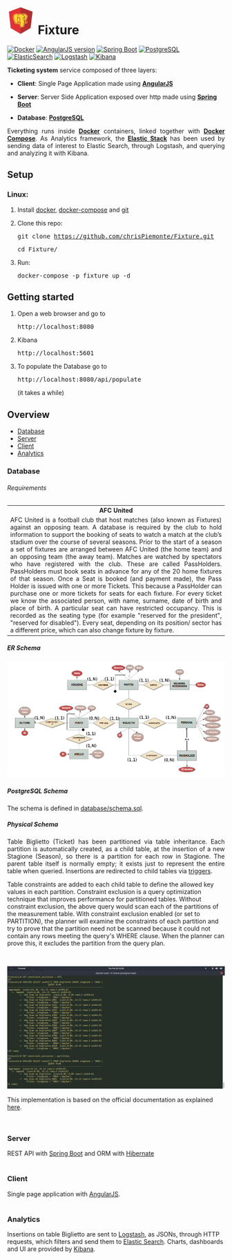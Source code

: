 # <img src="https://raw.githubusercontent.com/chrisPiemonte/Fixture/master/src/main/resources/static/images/logo_mini.d9252743.png?token=AJohXj5CL3cGEQo1QKfLO61AcODy-9kIks5amfafwA%3D%3D" width="64"> Fixture 

[![Docker](https://img.shields.io/badge/Docker-17.05-blue.svg?style=flat-square)](https://www.docker.com/)
[![AngularJS version](https://img.shields.io/badge/AngularJS-1.4.0-red.svg?style=flat-square)](https://angular.io/)
[![Spring Boot](https://img.shields.io/badge/Spring%20Boot-1.5.10-green.svg?style=flat-square)](https://spring.io/)
[![PostgreSQL](https://img.shields.io/badge/PostgreSQL-10.2-blue.svg?style=flat-square)](https://www.postgresql.org/)
[![ElasticSearch](https://img.shields.io/badge/ElasticSearch-6.2.1-yellow.svg?style=flat-square)](https://www.elastic.co/products/elasticsearch)
[![Logstash](https://img.shields.io/badge/Logstash-6.2.1-blue.svg?style=flat-square)](https://www.elastic.co/products/logstash)
[![Kibana](https://img.shields.io/badge/Kibana-6.2.1-ff69b4.svg?style=flat-square)](https://www.elastic.co/products/kibana)


**Ticketing system** service composed of three layers:

 - **Client**: Single Page Application made using **[AngularJS](https://angular.io/)**

 - **Server**: Server Side Application exposed over http made using **[Spring Boot](https://spring.io/)**

 - **Database**: **[PostgreSQL](https://www.postgresql.org/)**

<p align="justify">
Everything runs inside <a href="https://www.docker.com/"><b>Docker</b></a> containers, linked together with <a href="https://docs.docker.com/compose/overview/"><b>Docker Compose</b></a>. As Analytics framework, the <a href="https://www.elastic.co/products"><b>Elastic Stack</b></a> has been used by sending data of interest to Elastic Search, through Logstash, and querying and analyzing it with Kibana.
</p>

## Setup

### Linux:
1. Install [docker](https://docs.docker.com/install/), [docker-compose](https://docs.docker.com/compose/install/) and [git](https://git-scm.com/book/en/v2/Getting-Started-Installing-Git)

2. Clone this repo:<pre>git clone https://github.com/chrisPiemonte/Fixture.git </pre> <pre>cd Fixture/</pre>

3. Run:<pre>docker-compose -p fixture up -d </pre>

## Getting started
1. Open a web browser and go to <pre>http://localhost:8080</pre>

2. Kibana <pre>http://localhost:5601</pre>

3. To populate the Database go to <pre>http://localhost:8080/api/populate</pre> (it takes a while)

## Overview
- [Database](https://github.com/chrisPiemonte/Fixture#database)
- [Server](https://github.com/chrisPiemonte/Fixture#server)
- [Client](https://github.com/chrisPiemonte/Fixture#client)
- [Analytics](https://github.com/chrisPiemonte/Fixture#analytics)

### Database

###### Requirements

<table>
  <tr>
    <td colspan="2" align="center"><b>AFC United</b></td>
  </tr>
  <tr>
    <td align="justify">
    AFC United is a football club that host matches (also known as Fixtures) against an opposing team. A database is required by the club to hold information to support the booking of seats to watch a match at the club’s stadium over the course of several seasons. Prior to the start of a season a set of fixtures are arranged between AFC United (the home team) and an opposing team (the away team). Matches are watched by spectators who have registered with the club. These are called PassHolders. PassHolders must book seats in advance for any of the 20 home fixtures of that season. Once a Seat is booked (and payment made), the Pass Holder is issued with one or more Tickets. This because a PassHolder can purchase one or more tickets for seats for each fixture. For every ticket we know the associated person, with name, surname, date of birth and place of birth. A particular seat can have restricted occupancy. This is recorded as the seating type (for example "reserved for the president", "reserved for disabled"). Every seat, depending on its position/ sector has a different price, which can also change fixture by fixture.</td>
  </tr>
</table>

##### ER Schema

![ER Schema](https://raw.githubusercontent.com/chrisPiemonte/Fixture/master/documentation/img/er.png "ER Schema")

##### PostgreSQL Schema

The schema is defined in <a href="https://github.com/chrisPiemonte/Fixture/blob/master/database/schema/schema.sql">database/schema.sql</a>.

##### Physical Schema

<p align="justify">
Table Biglietto (Ticket) has been partitioned via table inheritance. Each partition is automatically created, as a child table, at the insertion of a new Stagione (Season), so there is a partition for each row in Stagione. The parent table itself is normally empty; it exists just to represent the entire table when queried. Insertions are redirected to child tables via <a href="https://github.com/chrisPiemonte/Fixture/blob/master/database/schema/schema.sql#L80">triggers</a>.

</br>

Table constraints are added to each child table to define the allowed key values in each partition. Constraint exclusion is a query optimization technique that improves performance for partitioned tables. Without constraint exclusion, the above query would scan each of the partitions of the measurement table. With constraint exclusion enabled (or set to PARTITION), the planner will examine the constraints of each partition and try to prove that the partition need not be scanned because it could not contain any rows meeting the query's WHERE clause. When the planner can prove this, it excludes the partition from the query plan.

</br>

![Explain](https://raw.githubusercontent.com/chrisPiemonte/Fixture/master/documentation/img/explain_partition.png "Explain")


This implementation is based on the official documentation as explained [here](https://www.postgresql.org/docs/9.1/static/ddl-partitioning.html).
</p></br>

### Server
REST API with [Spring Boot](https://projects.spring.io/spring-boot/) and ORM with [Hibernate](http://hibernate.org/)
</br></br>

### Client
Single page application with [AngularJS](https://angular.io/).
</br></br>

### Analytics
Insertions on table Biglietto are sent to [Logstash](https://www.elastic.co/products/logstash), as JSONs, through HTTP requests, which filters and send them to [Elastic Search](https://www.elastic.co/products/elasticsearch). Charts, dashboards and UI are provided by [Kibana](https://www.elastic.co/products/kibana).
